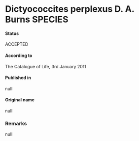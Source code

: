 Dictyococcites perplexus D. A. Burns SPECIES
=======

#### Status
ACCEPTED

#### According to
The Catalogue of Life, 3rd January 2011

#### Published in
null

#### Original name
null

### Remarks
null